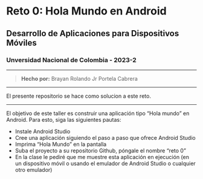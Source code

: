 # Reto 0: Hola Mundo en Android
## Desarrollo de Aplicaciones para Dispositivos Móviles 
### Unversidad Nacional de Colombia - 2023-2

---
> **Hecho por:** Brayan Rolando Jr Portela Cabrera
---

El presente repositorio se hace como solucion a este reto.

---

El objetivo de este taller es construir una aplicación tipo “Hola mundo” en Android. Para esto,
siga las siguientes pautas:
- Instale Android Studio
- Cree una aplicación siguiendo el paso a paso que ofrece Android Studio
- Imprima “Hola Mundo” en la pantalla
- Suba el proyecto a su repositorio Github, póngale el nombre “reto 0”
- En la clase le pediré que me muestre esta aplicación en ejecución (en un dispositivo móvil o usando el emulador de Android Studio o cualquier otro emulador)
